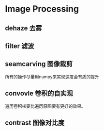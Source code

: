 # Image Processing

## dehaze 去雾

## filter 滤波

## seamcarving 图像裁剪
所有的操作尽量用numpy来实现速度会有质的提升

## convovle 卷积的自实现
遍历卷积核要比遍历原图要有更好的效果。

## contrast 图像对比度